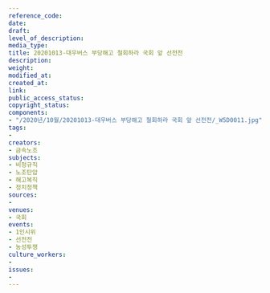 ```yaml
---
reference_code: 
date: 
draft: 
level_of_description: 
media_type: 
title: 20201013-대우버스 부당해고 철회하라 국회 앞 선전전
description: 
weight: 
modified_at: 
created_at: 
link: 
public_access_status: 
copyright_status: 
components:
- "/2020년/10월/20201013-대우버스 부당해고 철회하라 국회 앞 선전전/_W5D0011.jpg"
tags:
- 
creators:
- 금속노조
subjects:
- 비정규직
- 노조탄압
- 해고복직
- 정치정책
sources:
- 
venues:
- 국회
events:
- 1인시위
- 선전전
- 농성투쟁
culture_workers:
- 
issues:
- 
---
```

